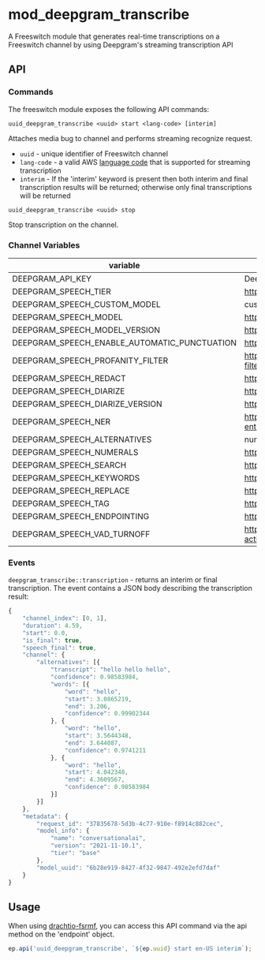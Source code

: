 # mod_deepgram_transcribe

A Freeswitch module that generates real-time transcriptions on a Freeswitch channel by using Deepgram's streaming transcription API

## API

### Commands
The freeswitch module exposes the following API commands:

```
uuid_deepgram_transcribe <uuid> start <lang-code> [interim]
```
Attaches media bug to channel and performs streaming recognize request.
- `uuid` - unique identifier of Freeswitch channel
- `lang-code` - a valid AWS [language code](https://docs.deepgram.amazon.com/transcribe/latest/dg/what-is-transcribe.html) that is supported for streaming transcription
- `interim` - If the 'interim' keyword is present then both interim and final transcription results will be returned; otherwise only final transcriptions will be returned

```
uuid_deepgram_transcribe <uuid> stop
```
Stop transcription on the channel.

### Channel Variables

| variable | Description |
| --- | ----------- |
| DEEPGRAM_API_KEY | Deepgram API key used to authenticate |
| DEEPGRAM_SPEECH_TIER | https://developers.deepgram.com/documentation/features/tier/ |
| DEEPGRAM_SPEECH_CUSTOM_MODEL | custom model id |
| DEEPGRAM_SPEECH_MODEL | https://developers.deepgram.com/documentation/features/model/ |
| DEEPGRAM_SPEECH_MODEL_VERSION | https://developers.deepgram.com/documentation/features/version/ |
| DEEPGRAM_SPEECH_ENABLE_AUTOMATIC_PUNCTUATION | https://developers.deepgram.com/documentation/features/punctuate/ |
| DEEPGRAM_SPEECH_PROFANITY_FILTER | https://developers.deepgram.com/documentation/features/profanity-filter/ |
| DEEPGRAM_SPEECH_REDACT | https://developers.deepgram.com/documentation/features/redact/ |
| DEEPGRAM_SPEECH_DIARIZE | https://developers.deepgram.com/documentation/features/diarize/  |
| DEEPGRAM_SPEECH_DIARIZE_VERSION |  https://developers.deepgram.com/documentation/features/diarize/  |
| DEEPGRAM_SPEECH_NER | https://developers.deepgram.com/documentation/features/named-entity-recognition/ |
| DEEPGRAM_SPEECH_ALTERNATIVES | number of alternative hypotheses to return (default: 1) |
| DEEPGRAM_SPEECH_NUMERALS | https://developers.deepgram.com/documentation/features/numerals/ |
| DEEPGRAM_SPEECH_SEARCH | https://developers.deepgram.com/documentation/features/search/ |
| DEEPGRAM_SPEECH_KEYWORDS | https://developers.deepgram.com/documentation/features/keywords/ |
| DEEPGRAM_SPEECH_REPLACE | https://developers.deepgram.com/documentation/features/replace/  |
| DEEPGRAM_SPEECH_TAG | https://developers.deepgram.com/documentation/features/tag/ |
| DEEPGRAM_SPEECH_ENDPOINTING  | https://developers.deepgram.com/documentation/features/endpointing/ |
| DEEPGRAM_SPEECH_VAD_TURNOFF | https://developers.deepgram.com/documentation/features/voice-activity-detection/ |


### Events
`deepgram_transcribe::transcription` - returns an interim or final transcription.  The event contains a JSON body describing the transcription result:
```js
{
	"channel_index": [0, 1],
	"duration": 4.59,
	"start": 0.0,
	"is_final": true,
	"speech_final": true,
	"channel": {
		"alternatives": [{
			"transcript": "hello hello hello",
			"confidence": 0.98583984,
			"words": [{
				"word": "hello",
				"start": 3.0865219,
				"end": 3.206,
				"confidence": 0.99902344
			}, {
				"word": "hello",
				"start": 3.5644348,
				"end": 3.644087,
				"confidence": 0.9741211
			}, {
				"word": "hello",
				"start": 4.042348,
				"end": 4.3609567,
				"confidence": 0.98583984
			}]
		}]
	},
	"metadata": {
		"request_id": "37835678-5d3b-4c77-910e-f8914c882cec",
		"model_info": {
			"name": "conversationalai",
			"version": "2021-11-10.1",
			"tier": "base"
		},
		"model_uuid": "6b28e919-8427-4f32-9847-492e2efd7daf"
	}
}
```

## Usage
When using [drachtio-fsrmf](https://www.npmjs.com/package/drachtio-fsmrf), you can access this API command via the api method on the 'endpoint' object.
```js
ep.api('uuid_deepgram_transcribe', `${ep.uuid} start en-US interim`);  
```

